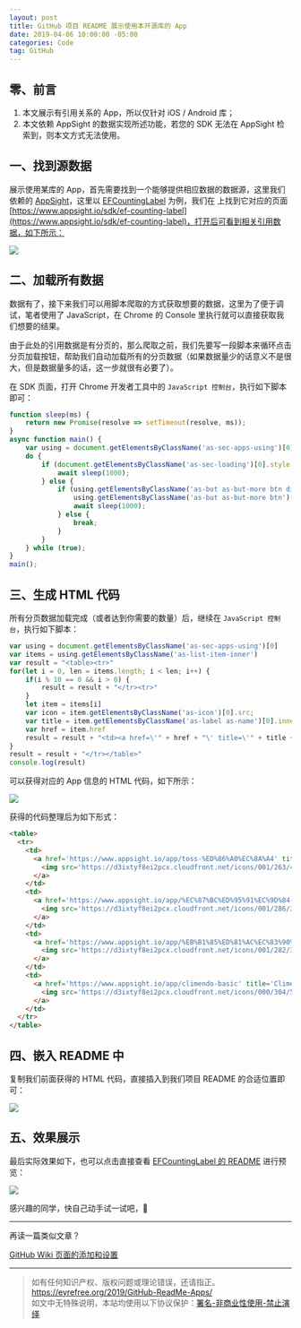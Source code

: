 ```yaml
---
layout: post
title: GitHub 项目 README 展示使用本开源库的 App
date: 2019-04-06 10:00:00 -05:00
categories: Code
tag: GitHub
---
```


## 零、前言

1. 本文展示有引用关系的 App，所以仅针对 iOS / Android 库；
2. 本文依赖 AppSight 的数据实现所述功能，若您的 SDK 无法在 AppSight 检索到，则本文方式无法使用。

## 一、找到源数据

展示使用某库的 App，首先需要找到一个能够提供相应数据的数据源，这里我们依赖的 [AppSight](https://www.appsight.io)，这里以 [EFCountingLabel](https://github.com/EFPrefix/EFCountingLabel) 为例，我们在 上找到它对应的页面 [https://www.appsight.io/sdk/ef-counting-label](https://www.appsight.io/sdk/ef-counting-label)，打开后可看到相关引用数据，如下所示：

![](/images/2019/GitHub-ReadMe-Apps/1.awebp)

## 二、加载所有数据

数据有了，接下来我们可以用脚本爬取的方式获取想要的数据，这里为了便于调试，笔者使用了 JavaScript，在 Chrome 的 Console 里执行就可以直接获取我们想要的结果。

由于此处的引用数据是有分页的，那么爬取之前，我们先要写一段脚本来循环点击分页加载按钮，帮助我们自动加载所有的分页数据（如果数据量少的话意义不是很大，但是数据量多的话，这一步就很有必要了）。

在 SDK 页面，打开 Chrome 开发者工具中的 `JavaScript 控制台`，执行如下脚本即可：

```javascript
function sleep(ms) {
    return new Promise(resolve => setTimeout(resolve, ms));
}
async function main() {
	var using = document.getElementsByClassName('as-sec-apps-using')[0];
	do {
		if (document.getElementsByClassName('as-sec-loading')[0].style.cssText == "display: block;") {
			await sleep(1000);
		} else {
			if (using.getElementsByClassName('as-but as-but-more btn disabled')[0] == null) {
				using.getElementsByClassName('as-but as-but-more btn')[0].click();
				await sleep(1000);
			} else {
				break;
			}
		}
	} while (true);
}
main();
```

## 三、生成 HTML 代码

所有分页数据加载完成（或者达到你需要的数量）后，继续在 `JavaScript 控制台`，执行如下脚本：

```javascript
var using = document.getElementsByClassName('as-sec-apps-using')[0]
var items = using.getElementsByClassName('as-list-item-inner')
var result = "<table><tr>"
for(let i = 0, len = items.length; i < len; i++) {
	if(i % 10 == 0 && i > 0) {
		result = result + "</tr><tr>"
	}
    let item = items[i]
    var icon = item.getElementsByClassName('as-icon')[0].src;
    var title = item.getElementsByClassName('as-label as-name')[0].innerHTML;
    var href = item.href
    result = result + "<td><a href=\'" + href + "\' title=\'" + title + "\'><img src=\'" + icon + "\'></a></td>"
}
result = result + "</tr></table>"
console.log(result)
```

可以获得对应的 App 信息的 HTML 代码，如下所示：

![](/images/2019/GitHub-ReadMe-Apps/2.awebp)

获得的代码整理后为如下形式：

```html
<table>
  <tr>
    <td>
      <a href='https://www.appsight.io/app/toss-%ED%86%A0%EC%8A%A4' title='토스'>
        <img src='https://d3ixtyf8ei2pcx.cloudfront.net/icons/001/263/485/media/small.png?1530945069'>
      </a>
    </td>
    <td>
      <a href='https://www.appsight.io/app/%EC%87%BC%ED%95%91%EC%9D%84-%EB%9A%9D%EB%94%B1-%ED%8B%B0%EB%AA%AC' title='티몬 - 오늘은 또 어떤 딜?'>
        <img src='https://d3ixtyf8ei2pcx.cloudfront.net/icons/001/286/380/media/small.png?1534301992'>
      </a>
    </td>
    <td>
      <a href='https://www.appsight.io/app/%EB%B1%85%ED%81%AC%EC%83%90%EB%9F%AC%EB%93%9C' title='뱅크샐러드'>
        <img src='https://d3ixtyf8ei2pcx.cloudfront.net/icons/001/282/332/media/small.png?1533591669'>
      </a>
    </td>
    <td>
      <a href='https://www.appsight.io/app/climendo-basic' title='Climendo Basic'>
        <img src='https://d3ixtyf8ei2pcx.cloudfront.net/icons/000/304/533/media/small.png?1481531280'>
      </a>
    </td>
  </tr>
</table>
```

## 四、嵌入 README 中

复制我们前面获得的 HTML 代码，直接插入到我们项目 README 的合适位置即可：

![](/images/2019/GitHub-ReadMe-Apps/3.awebp)

## 五、效果展示

最后实际效果如下，也可以点击直接查看 [EFCountingLabel 的 README](https://github.com/EFPrefix/EFCountingLabel/blob/master/README.md) 进行预览：

![](/images/2019/GitHub-ReadMe-Apps/4.awebp)

感兴趣的同学，快自己动手试一试吧，👻

---

再读一篇类似文章？

[GitHub Wiki 页面的添加和设置](https://eyrefree.org/2017/07/06/GitHub-Wiki-Introduction/)

---

> 如有任何知识产权、版权问题或理论错误，还请指正。   
> https://eyrefree.org/2019/GitHub-ReadMe-Apps/   
> 如文中无特殊说明，本站均使用以下协议保护：[署名-非商业性使用-禁止演绎](http://creativecommons.org/licenses/by-nc-nd/3.0/cn/)

